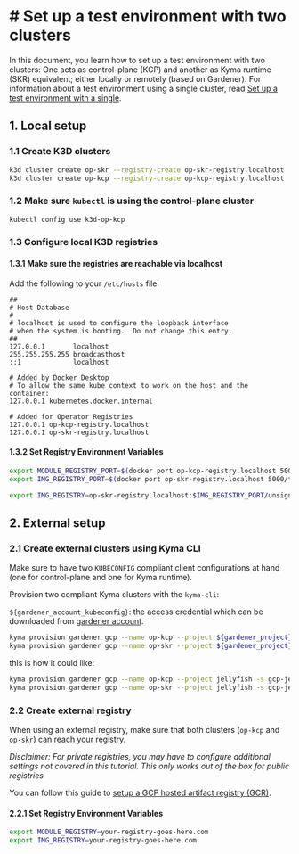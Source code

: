 # # Set up a test environment with two clusters

In this document, you learn how to set up a test environment with two clusters: One acts as control-plane (KCP) and another as Kyma runtime (SKR) equivalent; either locally or remotely (based on Gardener). 
For information about a test environment using a single cluster, read [Set up a test environment with a single](creating-test-environment-singlecluster).


## 1. Local setup

### 1.1 Create K3D clusters

```sh
k3d cluster create op-skr --registry-create op-skr-registry.localhost
k3d cluster create op-kcp --registry-create op-kcp-registry.localhost
```

### 1.2 Make sure `kubectl` is using the control-plane cluster

```sh
kubectl config use k3d-op-kcp
```

### 1.3 Configure local K3D registries

#### 1.3.1 Make sure the registries are reachable via localhost

Add the following to your `/etc/hosts` file:

```/etc/hosts
##
# Host Database
#
# localhost is used to configure the loopback interface
# when the system is booting.  Do not change this entry.
##
127.0.0.1       localhost
255.255.255.255 broadcasthost
::1             localhost

# Added by Docker Desktop
# To allow the same kube context to work on the host and the container:
127.0.0.1 kubernetes.docker.internal

# Added for Operator Registries
127.0.0.1 op-kcp-registry.localhost
127.0.0.1 op-skr-registry.localhost
```

#### 1.3.2 Set Registry Environment Variables

```sh
export MODULE_REGISTRY_PORT=$(docker port op-kcp-registry.localhost 5000/tcp | cut -d ":" -f2)
export IMG_REGISTRY_PORT=$(docker port op-skr-registry.localhost 5000/tcp | cut -d ":" -f2)

export IMG_REGISTRY=op-skr-registry.localhost:$IMG_REGISTRY_PORT/unsigned/operator-images
```

## 2. External setup

### 2.1 Create external clusters using Kyma CLI

Make sure to have two `KUBECONFIG` compliant client configurations at hand (one for control-plane and one for Kyma runtime).

Provision two compliant Kyma clusters with the `kyma-cli`:

`${gardener_account_kubeconfig}`: the access credential which can be downloaded from [gardener account](https://dashboard.garden.canary.k8s.ondemand.com/account).

```sh
kyma provision gardener gcp --name op-kcp --project ${gardener_project} -s ${gcp_secret} -c ${gardener_account_kubeconfig}
kyma provision gardener gcp --name op-skr --project ${gardener_project} -s ${gcp_secret} -c ${gardener_account_kubeconfig}
```

this is how it could like:

```sh
kyma provision gardener gcp --name op-kcp --project jellyfish -s gcp-jellyfish-secret -c .kube/kubeconfig-garden-jellyfish.yaml
kyma provision gardener gcp --name op-skr --project jellyfish -s gcp-jellyfish-secret -c .kube/kubeconfig-garden-jellyfish.yaml
```

### 2.2 Create external registry

When using an external registry, make sure that both clusters (`op-kcp` and `op-skr`) can reach your registry.

_Disclaimer: For private registries, you may have to configure additional settings not covered in this tutorial. This only works out of the box for public registries_

You can follow this guide to [setup a GCP hosted artifact registry (GCR)](creating-test-environment-gcr.md).

#### 2.2.1 Set Registry Environment Variables

```sh
export MODULE_REGISTRY=your-registry-goes-here.com
export IMG_REGISTRY=your-registry-goes-here.com
```
